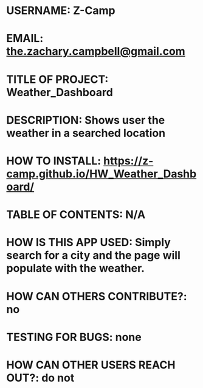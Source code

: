 # USERNAME: Z-Camp
# EMAIL: the.zachary.campbell@gmail.com
# TITLE OF PROJECT: Weather_Dashboard
# DESCRIPTION: Shows user the weather in a searched location
# HOW TO INSTALL: https://z-camp.github.io/HW_Weather_Dashboard/
# TABLE OF CONTENTS: N/A
# HOW IS THIS APP USED: Simply search for a city and the page will populate with the weather.
# HOW CAN OTHERS CONTRIBUTE?: no
# TESTING FOR BUGS: none
# HOW CAN OTHER USERS REACH OUT?: do not
